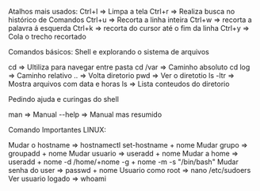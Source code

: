 Atalhos mais usados:
Ctrl+l => Limpa a tela
Ctrl+r => Realiza busca no histórico de Comandos
Ctrl+u => Recorta a linha inteira
Ctrl+w => recorta a palavra á esquerda
Ctrl+k => recorta do cursor até o fim da linha
Ctrl+y => Cola o trecho recortado

Comandos básicos:
Shell e explorando o sistema de arquivos

cd => Ultiliza para navegar entre pasta
cd /var => Caminho absoluto 
cd log => Caminho relativo
.. => Volta diretorio
pwd => Ver o diretotio
ls -ltr => Mostra arquivos com data e horas
ls => Lista conteudos do diretorio

Pedindo ajuda e curingas do shell

man => Manual
--help => Manual mas resumido


Comando Importantes LINUX:

Mudar o hostname => hostnamectl set-hostname + nome
Mudar grupo => groupadd + nome
Mudar usuario => useradd + nome
Mudar a home => useradd + nome -d /home/+nome -g + nome -m -s "/bin/bash"
Mudar senha do user => passwd + nome
Usuario como root => nano /etc/sudoers
Ver usuario logado => whoami
